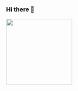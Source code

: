 ### Hi there 👋
<img height="180em" src="https://github-readme-stats.vercel.app/api?username=AndreaPaglio&show_icons=true&hide_border=true&&count_private=true&include_all_commits=true" />
<!--
**AndreaPaglio/AndreaPaglio** is a ✨ _special_ ✨ repository because its `README.md` (this file) appears on your GitHub profile.

Here are some ideas to get you started:

- 🔭 I’m currently working on ...
- 🌱 I’m currently learning ...
- 👯 I’m looking to collaborate on ...
- 🤔 I’m looking for help with ...
- 💬 Ask me about ...
- 📫 How to reach me: ...
- 😄 Pronouns: ...
- ⚡ Fun fact: ...
-->
